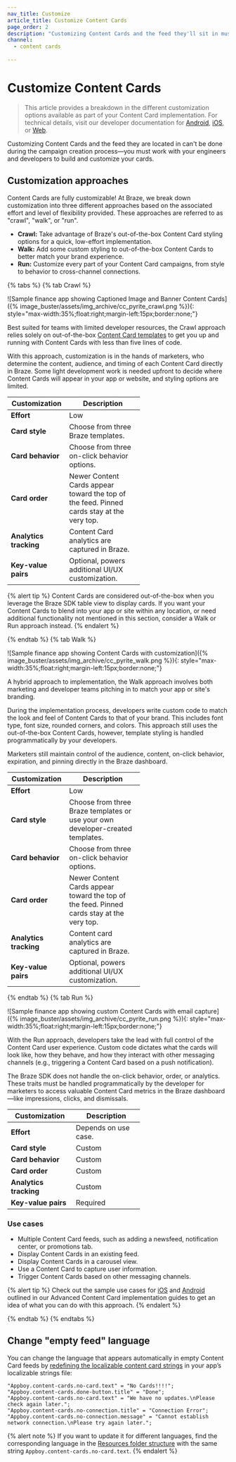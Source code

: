 ```yaml
---
nav_title: Customize
article_title: Customize Content Cards
page_order: 2
description: "Customizing Content Cards and the feed they'll sit in must be done with your engineers and developers."
channel:
  - content cards
  
---
```


# Customize Content Cards

> This article provides a breakdown in the different customization options available as part of your Content Card implementation. For technical details, visit our developer documentation for [Android][1], [iOS][2], or [Web][3].

Customizing Content Cards and the feed they are located in can't be done during the campaign creation process—you must work with your engineers and developers to build and customize your cards.

## Customization approaches

Content Cards are fully customizable! At Braze, we break down customization into three different approaches based on the associated effort and level of flexibility provided. These approaches are referred to as "crawl", "walk", or "run".

- **Crawl:** Take advantage of Braze's out-of-the-box Content Card styling options for a quick, low-effort implementation.
- **Walk:** Add some custom styling to out-of-the-box Content Cards to better match your brand experience.
- **Run:** Customize every part of your Content Card campaigns, from style to behavior to cross-channel connections.

<style>
table {
  width: 60%;
}
table td {
    word-break: break-word;
}
</style>

{% tabs %}
{% tab Crawl %}

![Sample finance app showing Captioned Image and Banner Content Cards]({% image_buster/assets/img_archive/cc_pyrite_crawl.png %}){: style="max-width:35%;float:right;margin-left:15px;border:none;"}

Best suited for teams with limited developer resources, the Crawl approach relies solely on out-of-the-box [Content Card templates]({{site.baseurl}}/user_guide/message_building_by_channel/content_cards/creative_details/) to get you up and running with Content Cards with less than five lines of code.

With this approach, customization is in the hands of marketers, who determine the content, audience, and timing of each Content Card directly in Braze. Some light development work is needed upfront to decide where Content Cards will appear in your app or website, and styling options are limited.

<table>
<thead>
  <tr>
    <th>Customization</th>
    <th>Description</th>
  </tr>
</thead>
<tbody>
  <tr>
    <td><b>Effort</b></td>
    <td>Low</td>
  </tr>
  <tr>
    <td><b>Card style</b></td>
    <td>Choose from three Braze templates.</td>
  </tr>
  <tr>
    <td><b>Card behavior</b></td>
    <td>Choose from three on-click behavior options.</td>
  </tr>
  <tr>
    <td><b>Card order</b></td>
    <td>Newer Content Cards appear toward the top of the feed. Pinned cards stay at the very top.</td> 
  </tr>
  <tr>
    <td><b>Analytics tracking</b></td>
    <td>Content Card analytics are captured in Braze.</td>
  </tr>
  <tr>
    <td><b>Key-value pairs</b></td>
    <td>Optional, powers additional UI/UX customization.</td>
  </tr>
</tbody>
</table>

{% alert tip %}
Content Cards are considered out-of-the-box when you leverage the Braze SDK table view to display cards. If you want your Content Cards to blend into your app or site within any location, or need additional functionality not mentioned in this section, consider a Walk or Run approach instead.
{% endalert %}

{% endtab %}
{% tab Walk %}

![Sample finance app showing Content Cards with customization]({% image_buster/assets/img_archive/cc_pyrite_walk.png %}){: style="max-width:35%;float:right;margin-left:15px;border:none;"}

A hybrid approach to implementation, the Walk approach involves both marketing and developer teams pitching in to match your app or site's branding. 

During the implementation process, developers write custom code to match the look and feel of Content Cards to that of your brand. This includes font type, font size, rounded corners, and colors. This approach still uses the out-of-the-box Content Cards, however, template styling is handled programmatically by your developers.

Marketers still maintain control of the audience, content, on-click behavior, expiration, and pinning directly in the Braze dashboard.

<table>
<thead>
  <tr>
    <th>Customization</th>
    <th>Description</th>
  </tr>
</thead>
<tbody>
  <tr>
    <td><b>Effort</b></td>
    <td>Low</td>
  </tr>
  <tr>
    <td><b>Card style</b></td>
    <td>Choose from three Braze templates or use your own developer-created templates.</td>
  </tr>
  <tr>
    <td><b>Card behavior</b></td>
    <td>Choose from three on-click behavior options.</td>
  </tr>
  <tr>
    <td><b>Card order</b></td>
    <td>Newer Content Cards appear toward the top of the feed. Pinned cards stay at the very top.</td>
  </tr>
  <tr>
    <td><b>Analytics tracking</b></td>
    <td>Content card analytics are captured in Braze.</td>
  </tr>
  <tr>
    <td><b>Key-value pairs</b></td>
    <td>Optional, powers additional UI/UX customization.</td>
  </tr>
</tbody>
</table>

{% endtab %}
{% tab Run %}

![Sample finance app showing custom Content Cards with email capture]({% image_buster/assets/img_archive/cc_pyrite_run.png %}){: style="max-width:35%;float:right;margin-left:15px;border:none;"}

With the Run approach, developers take the lead with full control of the Content Card user experience. Custom code dictates what the cards will look like, how they behave, and how they interact with other messaging channels (e.g., triggering a Content Card based on a push notification). 

The Braze SDK does not handle the on-click behavior, order, or analytics. These traits must be handled programmatically by the developer for marketers to access valuable Content Card metrics in the Braze dashboard—like impressions, clicks, and dismissals.

<table>
<thead>
  <tr>
    <th>Customization</th>
    <th>Description</th>
  </tr>
</thead>
<tbody>
  <tr>
    <td><b>Effort</b></td>
    <td>Depends on use case.</td>
  </tr>
  <tr>
    <td><b>Card style</b></td>
    <td>Custom</td>
  </tr>
  <tr>
    <td><b>Card behavior</b></td>
    <td>Custom</td>
  </tr>
  <tr>
    <td><b>Card order</b></td>
    <td>Custom</td>
  </tr>
  <tr>
    <td><b>Analytics tracking</b></td>
    <td>Custom</td>
  </tr>
  <tr>
    <td><b>Key-value pairs</b></td>
    <td>Required</td>
  </tr>
</tbody>
</table>

### Use cases

- Multiple Content Card feeds, such as adding a newsfeed, notification center, or promotions tab.
- Display Content Cards in an existing feed.
- Display Content Cards in a carousel view.
- Use a Content Card to capture user information.
- Trigger Content Cards based on other messaging channels.

{% alert tip %}
Check out the sample use cases for [iOS]({{site.baseurl}}/developer_guide/platform_integration_guides/ios/content_cards/implementation_guide/#sample-use-cases) and [Android]({{site.baseurl}}/developer_guide/platform_integration_guides/android/content_cards/implementation_guide/#sample-use-cases) outlined in our Advanced Content Card implementation guides to get an idea of what you can do with this approach.
{% endalert %}

{% endtab %}
{% endtabs %}

## Change "empty feed" language

You can change the language that appears automatically in empty Content Card feeds by [redefining the localizable content card strings](https://github.com/Appboy/appboy-ios-sdk/blob/3cca65b06f66085f5bc7c8e1ad267bf8bb1f0da7/AppboyUI/ABKContentCards/Resources/en.lproj/AppboyContentCardsLocalizable.strings) in your app’s localizable strings file: 
```
"Appboy.content-cards.no-card.text" = "No Cards!!!!";
"Appboy.content-cards.done-button.title" = "Done";
"Appboy.content-cards.no-card.text" = "We have no updates.\nPlease check again later.";
"Appboy.content-cards.no-connection.title" = "Connection Error";
"Appboy.content-cards.no-connection.message" = "Cannot establish network connection.\nPlease try again later.";
```
{% alert note %}
If you want to update it for different languages, find the corresponding language in the [Resources folder structure](https://github.com/Appboy/appboy-ios-sdk/tree/3cca65b06f66085f5bc7c8e1ad267bf8bb1f0da7/AppboyUI/ABKContentCards/Resources) with the same string `Appboy.content-cards.no-card.text`.
{% endalert %}


[1]: {{site.baseurl}}/developer_guide/platform_integration_guides/android/content_cards/customization/custom_styling/
[2]: {{site.baseurl}}/developer_guide/platform_integration_guides/ios/content_cards/customization/custom_styling/
[3]: {{site.baseurl}}/developer_guide/platform_integration_guides/web/content_cards/customization/custom_ui/